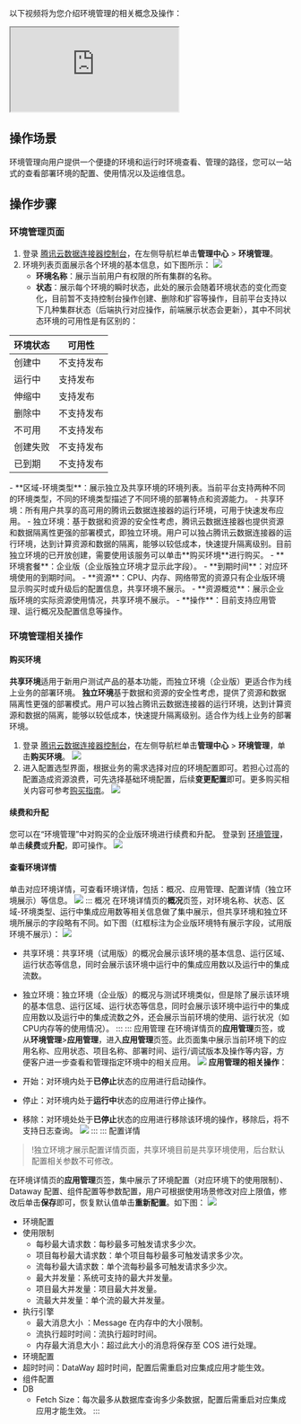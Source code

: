 以下视频将为您介绍环境管理的相关概念及操作：
<div class="doc-video-mod"><iframe src="https://cloud.tencent.com/edu/learning/quick-play/3575-61933?source=gw.doc.media&withPoster=1&notip=1"></iframe></div>

## 操作场景

环境管理向用户提供一个便捷的环境和运行时环境查看、管理的路径，您可以一站式的查看部署环境的配置、使用情况以及运维信息。

## 操作步骤

### 环境管理页面

1. 登录 [腾讯云数据连接器控制台](https://console.cloud.tencent.com/ipaas)，在左侧导航栏单击**管理中心** > **环境管理**。
2. 环境列表页面展示各个环境的基本信息，如下图所示：
   ![](https://qcloudimg.tencent-cloud.cn/raw/e4340b34b19b0abe6149880f8f26c54e.png)
	- **环境名称**：展示当前用户有权限的所有集群的名称。 
	- **状态**：展示每个环境的瞬时状态，此处的展示会随着环境状态的变化而变化，目前暂不支持控制台操作创建、删除和扩容等操作，目前平台支持以下几种集群状态（后端执行对应操作，前端展示状态会更新），其中不同状态环境的可用性是有区别的：
<table>
<thead>
<tr>
<th>环境状态</th>
<th>可用性</th>
</tr>
</thead>
<tbody><tr>
<td>创建中</td>
<td>不支持发布</td>
</tr>
<tr>
<td>运行中</td>
<td>支持发布</td>
</tr>
<tr>
<td>伸缩中</td>
<td>支持发布</td>
</tr>
<tr>
<td>删除中</td>
<td>不支持发布</td>
</tr>
<tr>
<td>不可用</td>
<td>不支持发布</td>
</tr>
<tr>
<td>创建失败</td>
<td>不支持发布</td>
</tr>
<tr>
<td>已到期</td>
<td>不支持发布</td>
</tr>
</tbody></table>
	- **区域-环境类型**：展示独立及共享环境的环境列表。当前平台支持两种不同的环境类型，不同的环境类型描述了不同环境的部署特点和资源能力。
		- 共享环境：所有用户共享的高可用的腾讯云数据连接器的运行环境，可用于快速发布应用。
		- 独立环境：基于数据和资源的安全性考虑，腾讯云数据连接器也提供资源和数据隔离性更强的部署模式，即独立环境。用户可以独占腾讯云数据连接器的运行环境，达到计算资源和数据的隔离，能够以较低成本，快速提升隔离级别。目前独立环境的已开放创建，需要使用该服务可以单击**购买环境**进行购买。
	- **环境套餐**：企业版（企业版独立环境才显示此字段）。
	- **到期时间**：对应环境使用的到期时间。
	- **资源**：CPU、内存、网络带宽的资源只有企业版环境显示购买时或升级后的配置信息，共享环境不展示。
	- **资源概览**：展示企业版环境的实际资源使用情况，共享环境不展示。
	- **操作**：目前支持应用管理、运行概况及配置信息等操作。


### 环境管理相关操作

#### 购买环境

**共享环境**适用于新用户测试产品的基本功能，而独立环境（企业版）更适合作为线上业务的部署环境。
**独立环境**基于数据和资源的安全性考虑，提供了资源和数据隔离性更强的部署模式。用户可以独占腾讯云数据连接器的运行环境，达到计算资源和数据的隔离，能够以较低成本，快速提升隔离级别。适合作为线上业务的部署环境。

1. 登录 [腾讯云数据连接器控制台](https://console.cloud.tencent.com/ipaas)，在左侧导航栏单击**管理中心** > **环境管理**，单击**购买环境**。
   ![](https://qcloudimg.tencent-cloud.cn/raw/c67af2ce7f07ffcd2632422f330206cc.png)
2. 进入配置选型界面，根据业务的需求选择对应的环境配置即可。若担心过高的配置造成资源浪费，可先选择基础环境配置，后续**变更配置**即可。更多购买相关内容可参考[购买指南]()。
   ![](https://qcloudimg.tencent-cloud.cn/raw/b664da9af30e687f21b9e0e22345e5d4.png)

#### 续费和升配
您可以在“环境管理”中对购买的企业版环境进行续费和升配。
登录到 [环境管理](https://console.cloud.tencent.com/ipaas/env)，单击**续费**或**升配**，即可操作。
![](https://qcloudimg.tencent-cloud.cn/raw/5353eeee017479ceb77718316293f473.png)

#### 查看环境详情
单击对应环境详情，可查看环境详情，包括：概况、应用管理、配置详情（独立环境展示）等信息。
![](https://qcloudimg.tencent-cloud.cn/raw/e4340b34b19b0abe6149880f8f26c54e.png)
<dx-tabs>
::: 概况
在环境详情页的**概况**页签，对环境名称、状态、区域-环境类型、运行中集成应用数等相关信息做了集中展示，但共享环境和独立环境所展示的字段略有不同。如下图（红框标注为企业版环境特有展示字段，试用版环境不展示）：
![](https://qcloudimg.tencent-cloud.cn/raw/a4d44f9e788b476d9207cb4df9238f65.png)

- 共享环境：共享环境（试用版）的概况会展示该环境的基本信息、运行区域、运行状态等信息，同时会展示该环境中运行中的集成应用数以及运行中的集成流数。
- 独立环境：独立环境（企业版）的概况与测试环境类似，但是除了展示该环境的基本信息、运行区域、运行状态等信息，同时会展示该环境中运行中的集成应用数以及运行中的集成流数之外，还会展示当前环境的使用、运行状况（如CPU内存等的使用情况）。
:::
::: 应用管理
在环境详情页的**应用管理**页签，或从**环境管理**>**应用管理**，进入**应用管理**页签。此页面集中展示当前环境下的应用名称、应用状态、项目名称、部署时间、运行/调试版本及操作等内容，方便客户进一步查看和管理指定环境中的相关应用。
![](https://qcloudimg.tencent-cloud.cn/raw/55b125f27e707b33b1ab68f52742611b.png)
**应用管理的相关操作**：

- 开始：对环境内处于**已停止**状态的应用进行启动操作。
- 停止：对环境内处于**运行中**状态的应用进行停止操作。
- 移除：对环境处处于**已停止**状态的应用进行移除该环境的操作，移除后，将不支持日志查询。
  ![](https://qcloudimg.tencent-cloud.cn/raw/3bb51992fcb6540550a2388de753ec53.png)
:::
::: 配置详情
>!独立环境才展示配置详情页面，共享环境目前是共享环境使用，后台默认配置相关参数不可修改。
>

在环境详情页的**应用管理**页签，集中展示了环境配置（对应环境下的使用限制）、Dataway 配置、组件配置等参数配置，用户可根据使用场景修改对应上限值，修改后单击**保存**即可，恢复默认值单击**重新配置**。如下图：
![](https://qcloudimg.tencent-cloud.cn/raw/c5b236006cb0ccf89413dd8e677fb443.png)

- 环境配置
- 使用限制
  - 每秒最大请求数：每秒最多可触发请求多少次。
  - 项目每秒最大请求数：单个项目每秒最多可触发请求多少次。
  - 流每秒最大请求数：单个流每秒最多可触发请求多少次。
  - 最大并发量：系统可支持的最大并发量。
  - 项目最大并发量：项目最大并发量。
  - 流最大并发量：单个流的最大并发量。
- 执行引擎
  - 最大消息大小 ：Message 在内存中的大小限制。
  - 流执行超时时间：流执行超时时间。
  - 内存最大消息大小：超过此大小的消息将保存至 COS 进行处理。
- 环境配置
- 超时时间：DataWay 超时时间，配置后需重启对应集成应用才能生效。
- 组件配置
- DB 
  - Fetch Size：每次最多从数据库查询多少条数据，配置后需重启对应集成应用才能生效。
:::
</dx-tabs>









